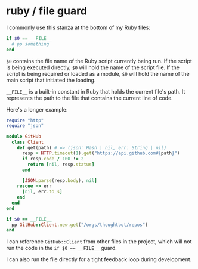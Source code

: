 # ruby / file guard

I commonly use this stanza at the bottom of my Ruby files:

```ruby
if $0 == __FILE__
  # pp something
end
```

`$0` contains the file name of the Ruby script currently being run. If the
script is being executed directly, `$0` will hold the name of the script file.
If the script is being required or loaded as a module, `$0` will hold the name
of the main script that initiated the loading.

`__FILE__` is a built-in constant in Ruby that holds the current file's path. It
represents the path to the file that contains the current line of code.

Here's a longer example:

```ruby
require "http"
require "json"

module GitHub
  class Client
    def get(path) # => (json: Hash | nil, err: String | nil)
      resp = HTTP.timeout(1).get("https://api.github.com#{path}")
      if resp.code / 100 != 2
        return [nil, resp.status]
      end

      [JSON.parse(resp.body), nil]
    rescue => err
      [nil, err.to_s]
    end
  end
end

if $0 == __FILE__
  pp GitHub::Client.new.get("/orgs/thoughtbot/repos")
end
```

I can reference `GitHub::Client` from other files in the project,
which will not run the code in the `if $0 == __FILE__` guard.

I can also run the file directly for a tight feedback loop during development.
